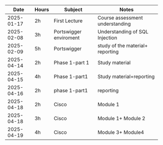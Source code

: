 | Date       | Hours     | Subject      | Notes                 |
|------------|-----------|------------  |-----------------------|
| 2025-01-17 | 2h        | First Lecture|  Course assessment understanding|
|2025-02-08  |3h         | Portswigger enviroment| Understanding of SQL Injection|
|2025-02-09  | 5h        | Portswigger           |study of the material+ reporting|
|2025-04-14  | 2h        | Phase 1-part 1| Study material |
|2025-04-15  | 4h        | Phase 1-part1 |    Study material+reporting       |
|2025-04-16   | 2h        |    phase 1-part1    |     reporting             |
|2025-04-18   | 2h        | Cisco  |   Module 1|
|2025-04-18    | 3h       |  Cisco| Module 1+ Module 2|
|2025-04-19    |4h        |Cisco | Module 3+ Module4|
